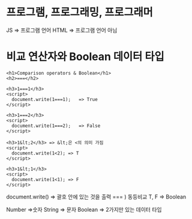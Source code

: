 프로그램, 프로그래밍, 프로그래머
================================
JS => 프로그램 언어
HTML => 프로그램 언어 아님

비교 연산자와 Boolean 데이터 타입
==================================

```
<h1>Comparison operators & Boolean</h1>
<h2>===</h2>

<h3>1===1</h3>
<script>
  document.write(1===1);   => True
</script>

<h3>1===2</h3>
<script>
  document.write(1===2);   => False
</script>

<h3>1&lt;2</h3> => &lt;은 <의 의미 가짐
<script>
  document.write(1<2); => T
</script>

<h3>1&lt;1</h3>
<script>
  document.write(1<1); => F
</script>
```

document.write() => 괄호 안에 있는 것을 출력
=== ) 동등비교
T, F => Boolean

Number =>숫자
String => 문자
Boolean => 2가지만 있는 데이터 타입
